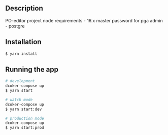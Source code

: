 ## Description

PO-editor project
node requirements - 16.x
master password for pga admin - postgre

## Installation

```bash
$ yarn install
```

## Running the app

```bash
# development
dcoker-compose up
$ yarn start

# watch mode
dcoker-compose up
$ yarn start:dev

# production mode
dcoker-compose up
$ yarn start:prod
```
